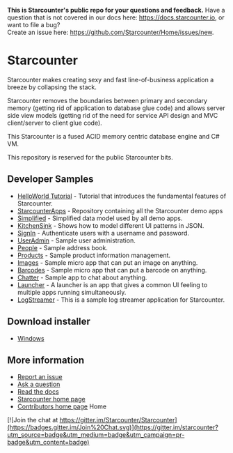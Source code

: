 __This is Starcounter's public repo for your questions and feedback.__
Have a question that is not covered in our docs here: https://docs.starcounter.io, or want to file a bug?  
Create an issue here: https://github.com/Starcounter/Home/issues/new.

# Starcounter

Starcounter makes creating sexy and fast line-of-business application a breeze by collapsing the stack.

Starcounter removes the boundaries between primary and secondary memory (getting rid of application to database glue code) and allows server side view models (getting rid of the need for service API design and MVC client/server to client glue code).

This Starcounter is a fused ACID memory centric database engine and C# VM. 

This repository is reserved for the public Starcounter bits.

## Developer Samples

* [HelloWorld Tutorial](https://docs.starcounter.io/tutorial/) - Tutorial that introduces the fundamental features of Starcounter.
* [StarcounterApps](https://github.com/Starcounterapps) - Repository containing all the Starcounter demo apps
* [Simplified](https://github.com/StarcounterApps/Simplified) - Simplified data model used by all demo apps.
* [KitchenSink](https://github.com/StarcounterApps/KitchenSink/) - Shows how to model different UI patterns in JSON.
* [SignIn](https://github.com/StarcounterApps/SignIn) - Authenticate users with a username and password.
* [UserAdmin](https://github.com/StarcounterApps/UserAdmin) - Sample user administration.
* [People](https://github.com/StarcounterApps/People) - Sample address book.
* [Products](https://github.com/StarcounterApps/Products) - Sample product information management.
* [Images](https://github.com/StarcounterApps/Images) - Sample micro app that can put an image on anything.
* [Barcodes](https://github.com/StarcounterApps/Barcodes) - Sample micro app that can put a barcode on anything.
* [Chatter](https://github.com/StarcounterApps/Chatter) - Sample app to chat about anything.
* [Launcher](https://github.com/StarcounterApps/Launcher) - A launcher is an app that gives a common UI feeling to multiple apps running simultaneously.
* [LogStreamer](https://github.com/StarcounterApps/LogStreamer) - This is a sample log streamer application for Starcounter.

## Download installer
* [Windows](http://starcounter.io/download/)

## More information

* [Report an issue](https://github.com/Starcounter/Home/issues/new)
* [Ask a question](https://github.com/Starcounter/Home/issues/new)
* [Read the docs](https://docs.starcounter.io) 
* [Starcounter home page](http://www.starcounter.com)
* [Contributors home page](http://starcounter.io) Home

[![Join the chat at https://gitter.im/Starcounter/Starcounter](https://badges.gitter.im/Join%20Chat.svg)](https://gitter.im/starcounter?utm_source=badge&utm_medium=badge&utm_campaign=pr-badge&utm_content=badge)
